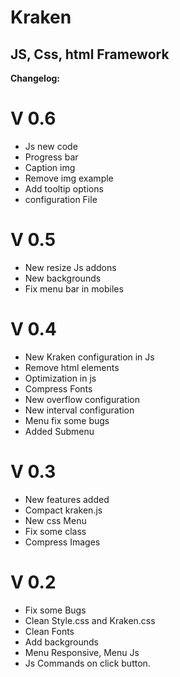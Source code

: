 Kraken
======

JS, Css, html Framework
-----------------------

**Changelog:**

V 0.6
======
- Js new code
- Progress bar
- Caption img
- Remove img example
- Add tooltip options
- configuration File

V 0.5
======
- New resize Js addons
- New backgrounds
- Fix menu bar in mobiles

V 0.4
======
- New Kraken configuration in Js
- Remove html elements
- Optimization in js
- Compress Fonts
- New overflow configuration
- New interval configuration
- Menu fix some bugs
- Added Submenu

V 0.3
======
- New features added
- Compact kraken.js
- New css Menu
- Fix some class
- Compress Images

V 0.2
======
- Fix some Bugs
- Clean Style.css and Kraken.css
- Clean Fonts
- Add backgrounds
- Menu Responsive, Menu Js
- Js Commands on click button.